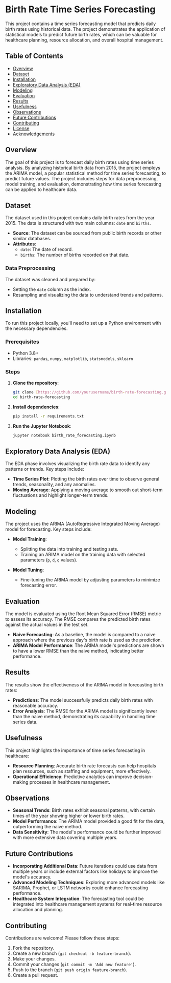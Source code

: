 # Birth Rate Time Series Forecasting

This project contains a time series forecasting model that predicts daily birth rates using historical data. The project demonstrates the application of statistical models to predict future birth rates, which can be valuable for healthcare planning, resource allocation, and overall hospital management.

## Table of Contents

- [Overview](#overview)
- [Dataset](#dataset)
- [Installation](#installation)
- [Exploratory Data Analysis (EDA)](#exploratory-data-analysis-eda)
- [Modeling](#modeling)
- [Evaluation](#evaluation)
- [Results](#results)
- [Usefulness](#usefulness)
- [Observations](#observations)
- [Future Contributions](#future-contributions)
- [Contributing](#contributing)
- [License](#license)
- [Acknowledgements](#acknowledgements)

## Overview

The goal of this project is to forecast daily birth rates using time series analysis. By analyzing historical birth data from 2015, the project employs the ARIMA model, a popular statistical method for time series forecasting, to predict future values. The project includes steps for data preprocessing, model training, and evaluation, demonstrating how time series forecasting can be applied to healthcare data.

## Dataset

The dataset used in this project contains daily birth rates from the year 2015. The data is structured with two main columns: `date` and `births`. 

- **Source**: The dataset can be sourced from public birth records or other similar databases.
- **Attributes**:
  - `date`: The date of record.
  - `births`: The number of births recorded on that date.

### Data Preprocessing

The dataset was cleaned and prepared by:
- Setting the `date` column as the index.
- Resampling and visualizing the data to understand trends and patterns.

## Installation

To run this project locally, you'll need to set up a Python environment with the necessary dependencies.

### Prerequisites

- Python 3.8+
- Libraries: `pandas`, `numpy`, `matplotlib`, `statsmodels`, `sklearn`

### Steps

1. **Clone the repository**:
   ```bash
   git clone [https://github.com/yourusername/birth-rate-forecasting.git](https://github.com/abrahamoaks/Birth-Rate-Time-Series-Forecasting)
   cd birth-rate-forecasting
   ```

2. **Install dependencies**:
   ```bash
   pip install -r requirements.txt
   ```

3. **Run the Jupyter Notebook**:
   ```bash
   jupyter notebook birth_rate_forecasting.ipynb
   ```

## Exploratory Data Analysis (EDA)

The EDA phase involves visualizing the birth rate data to identify any patterns or trends. Key steps include:

- **Time Series Plot**: Plotting the birth rates over time to observe general trends, seasonality, and any anomalies.
- **Moving Average**: Applying a moving average to smooth out short-term fluctuations and highlight longer-term trends.

## Modeling

The project uses the ARIMA (AutoRegressive Integrated Moving Average) model for forecasting. Key steps include:

- **Model Training**:
  - Splitting the data into training and testing sets.
  - Training an ARIMA model on the training data with selected parameters (`p`, `d`, `q` values).

- **Model Tuning**:
  - Fine-tuning the ARIMA model by adjusting parameters to minimize forecasting error.

## Evaluation

The model is evaluated using the Root Mean Squared Error (RMSE) metric to assess its accuracy. The RMSE compares the predicted birth rates against the actual values in the test set.

- **Naive Forecasting**: As a baseline, the model is compared to a naive approach where the previous day's birth rate is used as the prediction.
- **ARIMA Model Performance**: The ARIMA model's predictions are shown to have a lower RMSE than the naive method, indicating better performance.

## Results

The results show the effectiveness of the ARIMA model in forecasting birth rates:

- **Predictions**: The model successfully predicts daily birth rates with reasonable accuracy.
- **Error Analysis**: The RMSE for the ARIMA model is significantly lower than the naive method, demonstrating its capability in handling time series data.

## Usefulness

This project highlights the importance of time series forecasting in healthcare:

- **Resource Planning**: Accurate birth rate forecasts can help hospitals plan resources, such as staffing and equipment, more effectively.
- **Operational Efficiency**: Predictive analytics can improve decision-making processes in healthcare management.

## Observations

- **Seasonal Trends**: Birth rates exhibit seasonal patterns, with certain times of the year showing higher or lower birth rates.
- **Model Performance**: The ARIMA model provided a good fit for the data, outperforming the naive method.
- **Data Sensitivity**: The model's performance could be further improved with more extensive data covering multiple years.

## Future Contributions

- **Incorporating Additional Data**: Future iterations could use data from multiple years or include external factors like holidays to improve the model's accuracy.
- **Advanced Modeling Techniques**: Exploring more advanced models like SARIMA, Prophet, or LSTM networks could enhance forecasting performance.
- **Healthcare System Integration**: The forecasting tool could be integrated into healthcare management systems for real-time resource allocation and planning.

## Contributing

Contributions are welcome! Please follow these steps:

1. Fork the repository.
2. Create a new branch (`git checkout -b feature-branch`).
3. Make your changes.
4. Commit your changes (`git commit -m 'Add new feature'`).
5. Push to the branch (`git push origin feature-branch`).
6. Create a pull request.
